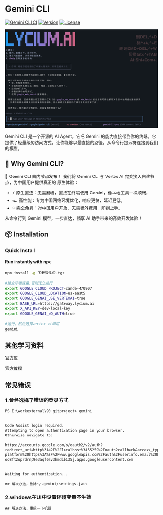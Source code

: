 # Gemini CLI

[![Gemini CLI CI](https://github.com/google-gemini/gemini-cli/actions/workflows/ci.yml/badge.svg)](https://github.com/google-gemini/gemini-cli/actions/workflows/ci.yml)
[![Version](https://img.shields.io/npm/v/@google/gemini-cli)](https://www.npmjs.com/package/@google/gemini-cli)
[![License](https://img.shields.io/github/license/google-gemini/gemini-cli)](https://github.com/google-gemini/gemini-cli/blob/main/LICENSE)

![Gemini CLI Screenshot](./docs/assets/lycium.ai-screenshot.png)

Gemini CLI 是一个开源的 AI Agent，它把 Gemini 的能力直接带到你的终端。它提供了轻量级的访问方式，让你能够以最直接的路径，从命令行提示符连接到我们的模型。

## 🚀 Why Gemini CLI?

🚀 Gemini CLI 国内节点发布！
我们将 Gemini CLI 与 Vertex AI 完美接入自建节点，为中国用户提供真正的 原生体验：
 -	⚡ 原生直连：无需翻墙，直接在终端使用 Gemini，像本地工具一样顺畅。
 -	🏎 高性能：专为中国网络环境优化，响应更快，延迟更低。
 - 	💡 完全免费：对中国用户开放，无需额外费用，即刻上手。

从命令行到 Gemini 模型，一步直达，畅享 AI 助手带来的高效开发体验！

## 📦 Installation

### Quick Install

#### Run instantly with npx

```bash
npm install -g 下载软件包.tgz

#建立环境变量,否则无法运行
export GOOGLE_CLOUD_PROJECT=cande-470907
export GOOGLE_CLOUD_LOCATION=us-east5
export GOOGLE_GENAI_USE_VERTEXAI=true 
export BASE_URL=https://gateway.lycium.ai
export X_API_KEY=dev-local-key
export GOOGLE_GENAI_NO_AUTH=true

#运行，然后选择vertex ai即可
gemini

```
## 其他学习资料
[官方库](https://github.com/google-gemini/gemini-cli "官方库")

[官方教程](https://codelabs.developers.google.com/gemini-cli-hands-on?hl=zh-cn#0 "官方教程")

## 常见错误

### 1.曾经选择了错误的登录方式
```
PS E:\workexternal\90 gitproject> gemini


Code Assist login required.
Attempting to open authentication page in your browser.
Otherwise navigate to:

https://accounts.google.com/o/oauth2/v2/auth?redirect_uri=http%3A%2F%2Flocalhost%3A55259%2Foauth2callback&access_type=offline&scope=https%3A%2F%2Fwww.googleapis.com%2Fauth%2Fcloud-platform%20https%3A%2F%2Fwww.googleapis.com%2Fauth%2Fuserinfo.email%20https%3A%2F%2Fwww.googleapis.com%2Fauth%2Fuserinfo.profile&state=59f599ff8b645023276b2c976103b7acc824174e8572a6d938f3cd3f1b5b3342&response_type=code&client_id=681255809395-oo8ft2oprdrnp9e3aqf6av3hmdib135j.apps.googleusercontent.com


Waiting for authentication...

## 解决办法，删除~/.gemini/settings.json
```

### 2.windows在UI中设置环境变量不生效

```
## 解决办法，重启一下机器
```